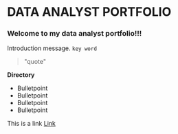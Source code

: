 # DATA ANALYST PORTFOLIO
### Welcome to my data analyst portfolio!!! 

Introduction message.
`key word`
> "quote"

**Directory**
* Bulletpoint
* Bulletpoint
* Bulletpoint
* Bulletpoint

This is a link [Link](www.google.com)
